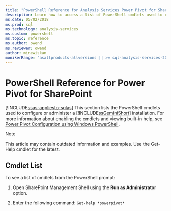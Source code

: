 ```yaml
---
title: "PowerShell Reference for Analysis Services Power Pivot for SharePoint | Microsoft Docs"
description: Learn how to access a list of PowerShell cmdlets used to configure or administer a Power Pivot for SharePoint installation.
ms.date: 05/02/2018
ms.prod: sql
ms.technology: analysis-services
ms.custom: powershell
ms.topic: reference
ms.author: owend
ms.reviewer: owend
author: minewiskan
monikerRange: "asallproducts-allversions || >= sql-analysis-services-2016"
---
```

# PowerShell Reference for Power Pivot for SharePoint
[!INCLUDE[ssas-appliesto-sqlas](../includes/ssas-appliesto-sqlas.md)]
  This section lists the PowerShell cmdlets used to configure or administer a [!INCLUDE[ssGeminiShort](../includes/ssgeminishort-md.md)] installation. For more information about enabling the cmdlets and viewing built-in help, see [Power Pivot Configuration using Windows PowerShell](../power-pivot-for-sharepoint-ssas.md).  

>[!NOTE] 
>This article may contain outdated information and examples. Use the Get-Help cmdlet for the latest.
  
## Cmdlet List  
 To see a list of cmdlets from the PowerShell prompt:  
  
1.  Open SharePoint Management Shell using the **Run as Administrator** option.  
  
2.  Enter the following command: `Get-help *powerpivot*`  
